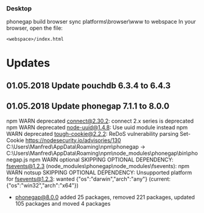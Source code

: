
### Desktop
phonegap build browser
sync platforms\browser\www to webspace
In your browser, open the file:

    <webspace>/index.html

# Updates
## 01.05.2018 Update pouchdb 6.3.4 to 6.4.3
## 01.05.2018 Update phonegap 7.1.1 to 8.0.0
npm WARN deprecated connect@2.30.2: connect 2.x series is deprecated
npm WARN deprecated node-uuid@1.4.8: Use uuid module instead
npm WARN deprecated tough-cookie@2.2.2: ReDoS vulnerability parsing Set-Cookie https://nodesecurity.io/advisories/130
C:\Users\Manfred\AppData\Roaming\npm\phonegap -> C:\Users\Manfred\AppData\Roaming\npm\node_modules\phonegap\bin\phonegap.js
npm WARN optional SKIPPING OPTIONAL DEPENDENCY: fsevents@1.2.3 (node_modules\phonegap\node_modules\fsevents):
npm WARN notsup SKIPPING OPTIONAL DEPENDENCY: Unsupported platform for fsevents@1.2.3: wanted {"os":"darwin","arch":"any"} (current: {"os":"win32","arch":"x64"})

+ phonegap@8.0.0
added 25 packages, removed 221 packages, updated 105 packages and moved 4 packages
  